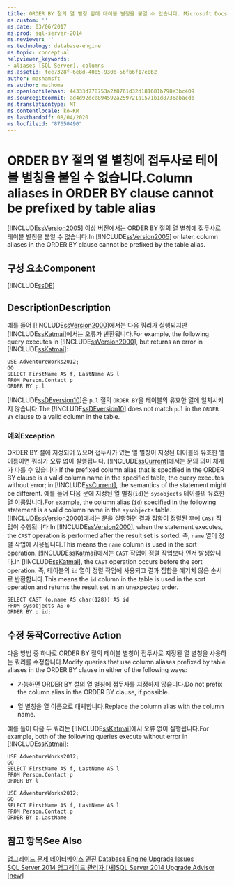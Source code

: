 ```yaml
---
title: ORDER BY 절의 열 별칭 앞에 테이블 별칭을 붙일 수 없습니다. Microsoft Docs
ms.custom: ''
ms.date: 03/06/2017
ms.prod: sql-server-2014
ms.reviewer: ''
ms.technology: database-engine
ms.topic: conceptual
helpviewer_keywords:
- aliases [SQL Server], columns
ms.assetid: fee7328f-6e8d-4005-930b-56fb6f17e0b2
author: mashamsft
ms.author: mathoma
ms.openlocfilehash: 44333d778753a2f8761d32d181681b798e3bc409
ms.sourcegitcommit: ad4d92dce894592a259721a1571b1d8736abacdb
ms.translationtype: MT
ms.contentlocale: ko-KR
ms.lasthandoff: 08/04/2020
ms.locfileid: "87650490"
---
```

# <a name="column-aliases-in-order-by-clause-cannot-be-prefixed-by-table-alias"></a><span data-ttu-id="26985-102">ORDER BY 절의 열 별칭에 접두사로 테이블 별칭을 붙일 수 없습니다.</span><span class="sxs-lookup"><span data-stu-id="26985-102">Column aliases in ORDER BY clause cannot be prefixed by table alias</span></span>
  <span data-ttu-id="26985-103">[!INCLUDE[ssVersion2005](../../includes/ssversion2005-md.md)] 이상 버전에서는 ORDER BY 절의 열 별칭에 접두사로 테이블 별칭을 붙일 수 없습니다.</span><span class="sxs-lookup"><span data-stu-id="26985-103">In [!INCLUDE[ssVersion2005](../../includes/ssversion2005-md.md)] or later, column aliases in the ORDER BY clause cannot be prefixed by the table alias.</span></span>  
  
## <a name="component"></a><span data-ttu-id="26985-104">구성 요소</span><span class="sxs-lookup"><span data-stu-id="26985-104">Component</span></span>  
 [!INCLUDE[ssDE](../../includes/ssde-md.md)]  
  
## <a name="description"></a><span data-ttu-id="26985-105">Description</span><span class="sxs-lookup"><span data-stu-id="26985-105">Description</span></span>  
 <span data-ttu-id="26985-106">예를 들어 [!INCLUDE[ssVersion2000](../../includes/ssversion2000-md.md)]에서는 다음 쿼리가 실행되지만 [!INCLUDE[ssKatmai](../../includes/sskatmai-md.md)]에서는 오류가 반환됩니다.</span><span class="sxs-lookup"><span data-stu-id="26985-106">For example, the following query executes in [!INCLUDE[ssVersion2000](../../includes/ssversion2000-md.md)], but returns an error in [!INCLUDE[ssKatmai](../../includes/sskatmai-md.md)]:</span></span>  
  
```  
USE AdventureWorks2012;  
GO  
SELECT FirstName AS f, LastName AS l  
FROM Person.Contact p  
ORDER BY p.l  
```  
  
 <span data-ttu-id="26985-107">[!INCLUDE[ssDEversion10](../../includes/ssdeversion10-md.md)]은 `p.l` 절의 `ORDER BY`을 테이블의 유효한 열에 일치시키지 않습니다.</span><span class="sxs-lookup"><span data-stu-id="26985-107">The [!INCLUDE[ssDEversion10](../../includes/ssdeversion10-md.md)] does not match `p.l` in the `ORDER BY` clause to a valid column in the table.</span></span>  
  
### <a name="exception"></a><span data-ttu-id="26985-108">예외</span><span class="sxs-lookup"><span data-stu-id="26985-108">Exception</span></span>  
 <span data-ttu-id="26985-109">ORDER BY 절에 지정되어 있으며 접두사가 있는 열 별칭이 지정된 테이블의 유효한 열 이름이면 쿼리가 오류 없이 실행됩니다. [!INCLUDE[ssCurrent](../../includes/sscurrent-md.md)]에서는 문의 의미 체계가 다를 수 있습니다.</span><span class="sxs-lookup"><span data-stu-id="26985-109">If the prefixed column alias that is specified in the ORDER BY clause is a valid column name in the specified table, the query executes without error; in [!INCLUDE[ssCurrent](../../includes/sscurrent-md.md)], the semantics of the statement might be different.</span></span> <span data-ttu-id="26985-110">예를 들어 다음 문에 지정된 열 별칭(`id`)은 `sysobjects` 테이블의 유효한 열 이름입니다.</span><span class="sxs-lookup"><span data-stu-id="26985-110">For example, the column alias (`id`) specified in the following statement is a valid column name in the `sysobjects` table.</span></span> <span data-ttu-id="26985-111">[!INCLUDE[ssVersion2000](../../includes/ssversion2000-md.md)]에서는 문을 실행하면 결과 집합이 정렬된 후에 `CAST` 작업이 수행됩니다.</span><span class="sxs-lookup"><span data-stu-id="26985-111">In [!INCLUDE[ssVersion2000](../../includes/ssversion2000-md.md)], when the statement executes, the `CAST` operation is performed after the result set is sorted.</span></span> <span data-ttu-id="26985-112">즉, `name` 열이 정렬 작업에 사용됩니다.</span><span class="sxs-lookup"><span data-stu-id="26985-112">This means the `name` column is used in the sort operation.</span></span> <span data-ttu-id="26985-113">[!INCLUDE[ssKatmai](../../includes/sskatmai-md.md)]에서는 `CAST` 작업이 정렬 작업보다 먼저 발생합니다.</span><span class="sxs-lookup"><span data-stu-id="26985-113">In [!INCLUDE[ssKatmai](../../includes/sskatmai-md.md)], the `CAST` operation occurs before the sort operation.</span></span> <span data-ttu-id="26985-114">즉, 테이블의 `id` 열이 정렬 작업에 사용되고 결과 집합을 예기치 않은 순서로 반환합니다.</span><span class="sxs-lookup"><span data-stu-id="26985-114">This means the `id` column in the table is used in the sort operation and returns the result set in an unexpected order.</span></span>  
  
```  
SELECT CAST (o.name AS char(128)) AS id  
FROM sysobjects AS o  
ORDER BY o.id;  
```  
  
## <a name="corrective-action"></a><span data-ttu-id="26985-115">수정 동작</span><span class="sxs-lookup"><span data-stu-id="26985-115">Corrective Action</span></span>  
 <span data-ttu-id="26985-116">다음 방법 중 하나로 ORDER BY 절의 테이블 별칭이 접두사로 지정된 열 별칭을 사용하는 쿼리를 수정합니다.</span><span class="sxs-lookup"><span data-stu-id="26985-116">Modify queries that use column aliases prefixed by table aliases in the ORDER BY clause in either of the following ways:</span></span>  
  
-   <span data-ttu-id="26985-117">가능하면 ORDER BY 절의 열 별칭에 접두사를 지정하지 않습니다.</span><span class="sxs-lookup"><span data-stu-id="26985-117">Do not prefix the column alias in the ORDER BY clause, if possible.</span></span>  
  
-   <span data-ttu-id="26985-118">열 별칭을 열 이름으로 대체합니다.</span><span class="sxs-lookup"><span data-stu-id="26985-118">Replace the column alias with the column name.</span></span>  
  
 <span data-ttu-id="26985-119">예를 들어 다음 두 쿼리는 [!INCLUDE[ssKatmai](../../includes/sskatmai-md.md)]에서 오류 없이 실행됩니다.</span><span class="sxs-lookup"><span data-stu-id="26985-119">For example, both of the following queries execute without error in [!INCLUDE[ssKatmai](../../includes/sskatmai-md.md)]:</span></span>  
  
```  
USE AdventureWorks2012;  
GO  
SELECT FirstName AS f, LastName AS l  
FROM Person.Contact p  
ORDER BY l  
  
USE AdventureWorks2012;  
GO  
SELECT FirstName AS f, LastName AS l  
FROM Person.Contact p  
ORDER BY p.LastName  
```  
  
## <a name="see-also"></a><span data-ttu-id="26985-120">참고 항목</span><span class="sxs-lookup"><span data-stu-id="26985-120">See Also</span></span>  
 <span data-ttu-id="26985-121">[업그레이드 문제 데이터베이스 엔진](../../../2014/sql-server/install/database-engine-upgrade-issues.md) </span><span class="sxs-lookup"><span data-stu-id="26985-121">[Database Engine Upgrade Issues](../../../2014/sql-server/install/database-engine-upgrade-issues.md) </span></span>  
 [<span data-ttu-id="26985-122">SQL Server 2014 업그레이드 관리자 &#91;새&#93;</span><span class="sxs-lookup"><span data-stu-id="26985-122">SQL Server 2014 Upgrade Advisor &#91;new&#93;</span></span>](sql-server-2014-upgrade-advisor.md)  
  
  
